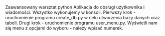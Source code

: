 Zaawansowany warsztat python
Aplikacja do obsługi użytkownika i wiadomości.
Wszystko wykonujemy w konsoli.
Pierwszy krok - uruchomienie programu create_db.py w celu utworzenia bazy danych oraz tabeli.
Drugi krok - uruchomienie programu user_menu.py.
Wyświetli nam się menu z opcjami do wyboru - należy wpisać numerek.
